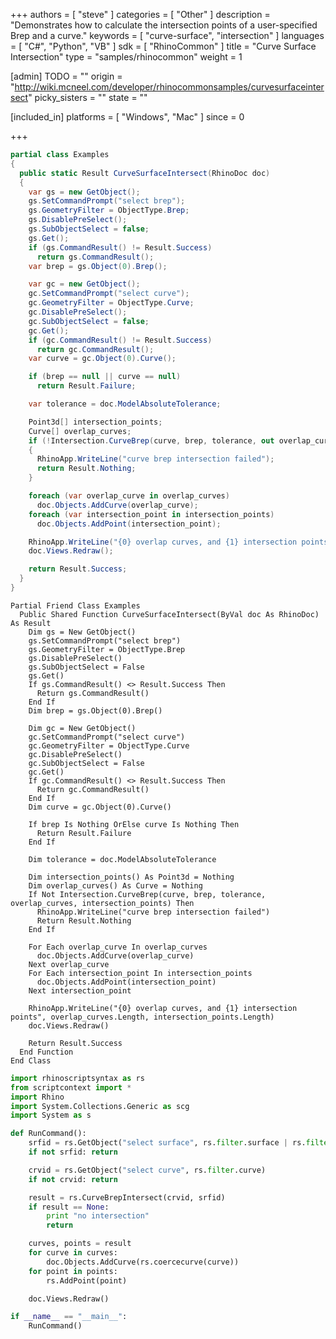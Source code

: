 +++
authors = [ "steve" ]
categories = [ "Other" ]
description = "Demonstrates how to calculate the intersection points of a user-specified Brep and a curve."
keywords = [ "curve-surface", "intersection" ]
languages = [ "C#", "Python", "VB" ]
sdk = [ "RhinoCommon" ]
title = "Curve Surface Intersection"
type = "samples/rhinocommon"
weight = 1

[admin]
TODO = ""
origin = "http://wiki.mcneel.com/developer/rhinocommonsamples/curvesurfaceintersect"
picky_sisters = ""
state = ""

[included_in]
platforms = [ "Windows", "Mac" ]
since = 0

+++

<div class="codetab-content" id="cs">

```cs
partial class Examples
{
  public static Result CurveSurfaceIntersect(RhinoDoc doc)
  {
    var gs = new GetObject();
    gs.SetCommandPrompt("select brep");
    gs.GeometryFilter = ObjectType.Brep;
    gs.DisablePreSelect();
    gs.SubObjectSelect = false;
    gs.Get();
    if (gs.CommandResult() != Result.Success)
      return gs.CommandResult();
    var brep = gs.Object(0).Brep();

    var gc = new GetObject();
    gc.SetCommandPrompt("select curve");
    gc.GeometryFilter = ObjectType.Curve;
    gc.DisablePreSelect();
    gc.SubObjectSelect = false;
    gc.Get();
    if (gc.CommandResult() != Result.Success)
      return gc.CommandResult();
    var curve = gc.Object(0).Curve();

    if (brep == null || curve == null)
      return Result.Failure;

    var tolerance = doc.ModelAbsoluteTolerance;

    Point3d[] intersection_points;
    Curve[] overlap_curves;
    if (!Intersection.CurveBrep(curve, brep, tolerance, out overlap_curves, out intersection_points))
    {
      RhinoApp.WriteLine("curve brep intersection failed");
      return Result.Nothing;
    }

    foreach (var overlap_curve in overlap_curves)
      doc.Objects.AddCurve(overlap_curve);
    foreach (var intersection_point in intersection_points)
      doc.Objects.AddPoint(intersection_point);

    RhinoApp.WriteLine("{0} overlap curves, and {1} intersection points", overlap_curves.Length, intersection_points.Length);
    doc.Views.Redraw();

    return Result.Success;
  }
}
```

</div>


<div class="codetab-content" id="vb">

```vbnet
Partial Friend Class Examples
  Public Shared Function CurveSurfaceIntersect(ByVal doc As RhinoDoc) As Result
	Dim gs = New GetObject()
	gs.SetCommandPrompt("select brep")
	gs.GeometryFilter = ObjectType.Brep
	gs.DisablePreSelect()
	gs.SubObjectSelect = False
	gs.Get()
	If gs.CommandResult() <> Result.Success Then
	  Return gs.CommandResult()
	End If
	Dim brep = gs.Object(0).Brep()

	Dim gc = New GetObject()
	gc.SetCommandPrompt("select curve")
	gc.GeometryFilter = ObjectType.Curve
	gc.DisablePreSelect()
	gc.SubObjectSelect = False
	gc.Get()
	If gc.CommandResult() <> Result.Success Then
	  Return gc.CommandResult()
	End If
	Dim curve = gc.Object(0).Curve()

	If brep Is Nothing OrElse curve Is Nothing Then
	  Return Result.Failure
	End If

	Dim tolerance = doc.ModelAbsoluteTolerance

	Dim intersection_points() As Point3d = Nothing
	Dim overlap_curves() As Curve = Nothing
	If Not Intersection.CurveBrep(curve, brep, tolerance, overlap_curves, intersection_points) Then
	  RhinoApp.WriteLine("curve brep intersection failed")
	  Return Result.Nothing
	End If

	For Each overlap_curve In overlap_curves
	  doc.Objects.AddCurve(overlap_curve)
	Next overlap_curve
	For Each intersection_point In intersection_points
	  doc.Objects.AddPoint(intersection_point)
	Next intersection_point

	RhinoApp.WriteLine("{0} overlap curves, and {1} intersection points", overlap_curves.Length, intersection_points.Length)
	doc.Views.Redraw()

	Return Result.Success
  End Function
End Class
```

</div>


<div class="codetab-content" id="py">

```python
import rhinoscriptsyntax as rs
from scriptcontext import *
import Rhino
import System.Collections.Generic as scg
import System as s

def RunCommand():
    srfid = rs.GetObject("select surface", rs.filter.surface | rs.filter.polysurface)
    if not srfid: return

    crvid = rs.GetObject("select curve", rs.filter.curve)
    if not crvid: return

    result = rs.CurveBrepIntersect(crvid, srfid)
    if result == None:
        print "no intersection"
        return

    curves, points = result
    for curve in curves:
        doc.Objects.AddCurve(rs.coercecurve(curve))
    for point in points:
        rs.AddPoint(point)

    doc.Views.Redraw()

if __name__ == "__main__":
    RunCommand()
```

</div>
